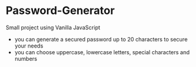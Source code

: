 # Password-Generator
Small project using Vanilla JavaScript
 - you can generate a secured password up to 20 characters to secure your needs
 - you can choose uppercase, lowercase letters, special characters and numbers 
 
